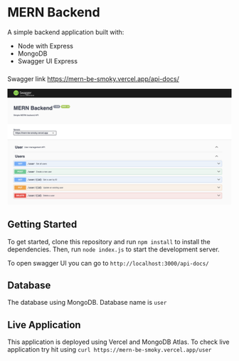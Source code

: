 # MERN Backend

A simple backend application built with:
- Node with Express
- MongoDB
- Swagger UI Express

###

Swagger link https://mern-be-smoky.vercel.app/api-docs/

![swagger](swagger.png)

## Getting Started

To get started, clone this repository and run `npm install` to install the dependencies. Then, run `node index.js` to start the development server.

To open swagger UI you can go to `http://localhost:3000/api-docs/`

## Database

The database using MongoDB. Database name is `user`

## Live Application

This application is deployed using Vercel and MongoDB Atlas.
To check live application try hit using `curl https://mern-be-smoky.vercel.app/user`
